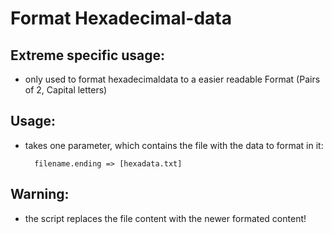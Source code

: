 # Format Hexadecimal-data

## Extreme specific usage:
- only used to format hexadecimaldata to a easier readable Format (Pairs of 2, Capital letters)

## Usage:
 - takes one parameter, which contains the file with the data to format in it:
    ```
      filename.ending => [hexadata.txt]
    ```
## Warning:
 - the script replaces the file content with the newer formated content!

